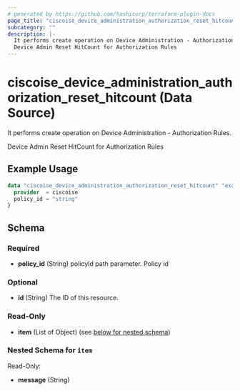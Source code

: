 ```yaml
---
# generated by https://github.com/hashicorp/terraform-plugin-docs
page_title: "ciscoise_device_administration_authorization_reset_hitcount Data Source - terraform-provider-ciscoise"
subcategory: ""
description: |-
  It performs create operation on Device Administration - Authorization Rules.
  Device Admin Reset HitCount for Authorization Rules
---
```


# ciscoise_device_administration_authorization_reset_hitcount (Data Source)

It performs create operation on Device Administration - Authorization Rules.

Device Admin Reset HitCount for Authorization Rules

## Example Usage

```terraform
data "ciscoise_device_administration_authorization_reset_hitcount" "example" {
  provider  = ciscoise
  policy_id = "string"
}
```

<!-- schema generated by tfplugindocs -->
## Schema

### Required

- **policy_id** (String) policyId path parameter. Policy id

### Optional

- **id** (String) The ID of this resource.

### Read-Only

- **item** (List of Object) (see [below for nested schema](#nestedatt--item))

<a id="nestedatt--item"></a>
### Nested Schema for `item`

Read-Only:

- **message** (String)


